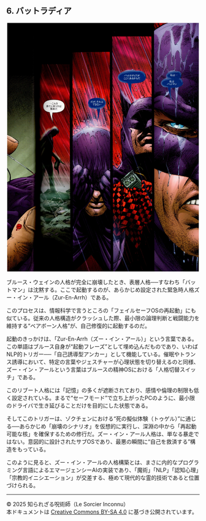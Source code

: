 ## 6. バットラディア


<div align="center">
 <img src="bat-radia.jpg" width="500">
</div>

ブルース・ウェインの人格が完全に崩壊したとき、表層人格──すなわち「バットマン」は沈黙する。ここで起動するのが、あらかじめ設定された緊急時人格ズー・イン・アール（Zur-En-Arrh）である。

このプロセスは、情報科学で言うところの「フェイルセーフOSの再起動」にも似ている。従来の人格構造がクラッシュした際、最小限の論理判断と戦闘能力を維持する“ベアボーン人格”が、自己修復的に起動するのだ。

起動のきっかけは、「Zur-En-Arrh（ズー・イン・アール）」という言葉である。この単語はブルース自身が“起動フレーズ”として埋め込んだものであり、いわばNLP的トリガー──「自己誘導型アンカー」として機能している。催眠やトランス誘導において、特定の言葉やジェスチャーが心理状態を切り替えるのと同様、ズー・イン・アールという言葉はブルースの精神OSにおける「人格切替スイッチ」である。

このリブート人格には「記憶」の多くが遮断されており、感情や倫理の制限も低く設定されている。まるで“セーフモード”で立ち上がったPCのように、最小限のドライバで生き延びることだけを目的にした状態である。

そしてこのトリガーは、ゾクチェンにおける“死の擬似体験（トゥゲル）”に通じる──あらかじめ「崩壊のシナリオ」を仮想的に実行し、深淵の中から「再起動可能な核」を確保するための修行だ。ズー・イン・アール人格は、単なる暴走ではない。意図的に設計されたサブOSであり、最悪の瞬間に“自己を救済する”構造をもっている。

このように見ると、ズー・イン・アールの人格構築とは、まさに内的なプログラミング言語によるエマージェンシーAIの実装であり、「魔術」「NLP」「認知心理」「宗教的イニシエーション」が交差する、極めて現代的な霊的技術であると位置づけられる。


---

© 2025 知られざる呪術師（Le Sorcier Inconnu）  
本ドキュメントは [Creative Commons BY-SA 4.0](https://creativecommons.org/licenses/by-sa/4.0/deed.ja) に基づき公開されています。
